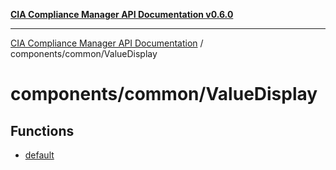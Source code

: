 [**CIA Compliance Manager API Documentation v0.6.0**](../../../README.md)

***

[CIA Compliance Manager API Documentation](../../../modules.md) / components/common/ValueDisplay

# components/common/ValueDisplay

## Functions

- [default](functions/default.md)
